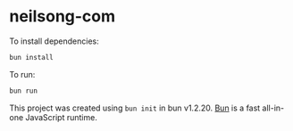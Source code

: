 # neilsong-com

To install dependencies:

```bash
bun install
```

To run:

```bash
bun run
```

This project was created using `bun init` in bun v1.2.20. [Bun](https://bun.com) is a fast all-in-one JavaScript runtime.
